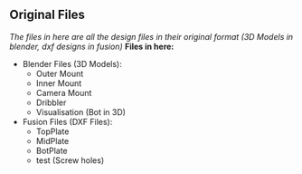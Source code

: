 ## Original Files ##
*The files in here are all the design files in their original format (3D Models in blender, dxf designs in fusion)*
**Files in here:**
- Blender Files (3D Models):
  - Outer Mount
  - Inner Mount
  - Camera Mount
  - Dribbler
  - Visualisation (Bot in 3D)
- Fusion Files (DXF Files):
  - TopPlate
  - MidPlate
  - BotPlate
  - test (Screw holes)
